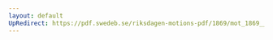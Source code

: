 ```yaml
---
layout: default
UpRedirect: https://pdf.swedeb.se/riksdagen-motions-pdf/1869/mot_1869__fk__00046/mot_1869__fk__00046_003.pdf
---
```

